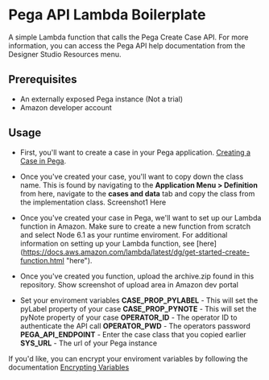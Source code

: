 # Pega API Lambda Boilerplate

A simple Lambda function that calls the Pega Create Case API. For more information, you can access the Pega API help documentation from the Designer Studio Resources menu.

## Prerequisites
- An externally exposed Pega instance (Not a trial)
- Amazon developer account

## Usage
- First, you'll want to create a case in your Pega application. [Creating a Case in Pega](https://pdn.pega.com/creating-case "Creating a Case in Pega").
- Once you've created your case, you'll want to copy down the class name. This is found by navigating to the **Application Menu > Definition** from here, navigate to the **cases and data** tab and copy the class from the implementation class.
Screenshot1 Here

- Once you've created your case in Pega, we'll want to set up our Lambda function in Amazon. Make sure to create a new function from scratch and select Node 6.1 as your runtime enviroment. For additional information on setting up your Lambda function, see [here] (https://docs.aws.amazon.com/lambda/latest/dg/get-started-create-function.html "here").

- Once you've created you function, upload the archive.zip found in this repository. 
Show screenshot of upload area in Amazon dev portal

- Set your enviroment variables 
**CASE_PROP_PYLABEL** - This will set the pyLabel property of your case
**CASE_PROP_PYNOTE** - This will set the pyNote property of your case
**OPERATOR_ID** - The operator ID to authenticate the API call
**OPERATOR_PWD** - The operators password
**PEGA_API_ENDPOINT** - Enter the case class that you copied earlier
**SYS_URL** - The url of your Pega instance

If you'd like, you can encrypt your enviroment variables by following the documentation
[Encrypting Variables](https://docs.aws.amazon.com/lambda/latest/dg/env_variables.html#env_encrypt "Encrypting Variables")



